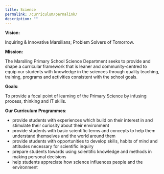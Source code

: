 ```yaml
---
title: Science
permalink: /curriculum/permalink/
description: ""
---
```

**Vision:**

Inquiring & Innovative Marsilians; Problem Solvers of Tomorrow.

**Mission:**

The Marsiling Primary School Science Department seeks to provide and shape a curricular framework that is leaner and community-centred to equip our students with knowledge in the sciences through quality teaching, training, programs and activities consistent with the school goals.

**Goals:**

To provide a focal point of learning of the Primary Science by infusing process, thinking and IT skills.

**Our Curriculum Programmes:**

*   provide students with experiences which build on their interest in and stimulate their curiosity about their environment
*   provide students with basic scientific terms and concepts to help them understand themselves and the world around them
*   provide students with opportunities to develop skills, habits of mind and attitudes necessary for scientific inquiry
*   prepare students towards using scientific knowledge and methods in making personal decisions
*   help students appreciate how science influences people and the environment

